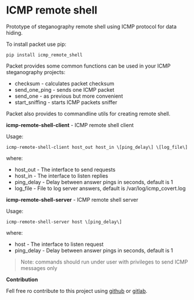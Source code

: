 # ICMP remote shell
Prototype of steganography remote shell using ICMP protocol for data
hiding.

To install packet use pip:

`pip install icmp_remote_shell`

Packet provides some common functions can be used in your ICMP
steganography projects:

- checksum - calculates packet checksum
- send_one_ping - sends one ICMP packet
- send_one - as previous but more convenient
- start_sniffing - starts ICMP packets sniffer

Packet also provides to commandline utils for creating remote shell.

**icmp-remote-shell-client** - ICMP remote shell client

Usage:

`icmp-remote-shell-client host_out host_in \[ping_delay\] \[log_file\]`

where:

- host_out - The interface to send requests
- host_in - The interface to listen replies
- ping_delay - Delay between answer pings in seconds, default is 1
- log_file - File to log server answers, default is /var/log/icmp_covert.log


**icmp-remote-shell-server** - ICMP remote shell server

Usage:

`icmp-remote-shell-server host \[ping_delay\]`

where:

- host - The interface to listen request
- ping_delay - Delay between answer pings in seconds, default is 1

>Note: commands should run under user with privileges to send ICMP
>messages only

**Contribution**

Fell free ro contribute to this project using
[github](https://github.com/alex-kostirin/icmp-remote-shell) or
[gitlab](https://gitlab.com/alex-kostirin/icmp-remote-shell).




